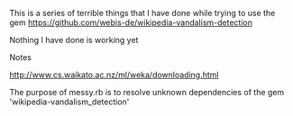 This is a series of terrible things that I have done while trying to use the gem https://github.com/webis-de/wikipedia-vandalism-detection

Nothing I have done is working yet



Notes

http://www.cs.waikato.ac.nz/ml/weka/downloading.html


The purpose of messy.rb is to resolve unknown dependencies of the gem 'wikipedia-vandalism_detection'
